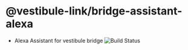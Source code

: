 # @vestibule-link/bridge-assistant-alexa
* Alexa Assistant for vestibule bridge ![Build Status](https://codebuild.us-east-1.amazonaws.com/badges?uuid=eyJlbmNyeXB0ZWREYXRhIjoia0FBZzBPNDdKYjM4UkQ4ZjJTeThwWHoxU1JiWElqSzBDUmY5YnFLK3FrOWVqbGNPVC9ST1ZyS21qMDhSejBkYkNHOTV1NTgrSzdZZ0Y0NGVYeWFybkRzPSIsIml2UGFyYW1ldGVyU3BlYyI6IjJseGZuWnM4b1VoVkduOCsiLCJtYXRlcmlhbFNldFNlcmlhbCI6MX0%3D&branch=master)